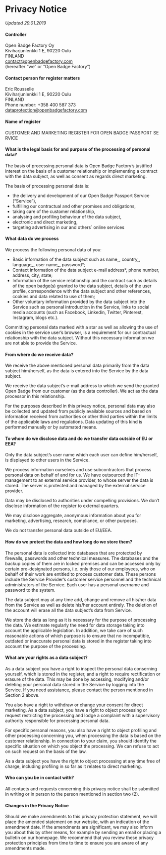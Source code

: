 Privacy Notice
==============

_Updated 29.01.2019_

#### **Controller**

Open Badge Factory Oy  
Kiviharjunlenkki 1 E, 90220 Oulu  
FINLAND  
contact@openbadgefactory.com  
(hereafter “we” or “Open Badge Factory”)

#### **Contact person for register matters**

Eric Rousselle  
Kiviharjunlenkki 1 E, 90220 Oulu  
FINLAND  
Phone number: +358 400 587 373  
dataprotection@openbadgefactory.com

#### **Name of register**

CUSTOMER AND MARKETING REGISTER FOR OPEN BADGE PASSPORT SERVICE

#### **What is the legal basis for and purpose of the processing of personal data?**

The basis of processing personal data is Open Badge Factory’s justified interest on the basis of a customer relationship or implementing a contract with the data subject, as well as consent as regards direct marketing.

The basis of processing personal data is:

*   the delivery and development of our Open Badge Passport Service (“Service”),
*   fulfilling our contractual and other promises and obligations,
*   taking care of the customer relationship,
*   analysing and profiling behaviour of the data subject,
*   electronic and direct marketing,
*   targeting advertising in our and others´ online services

#### **What data do we process**

We process the following personal data of you:

*   Basic information of the data subject such as name_, country_, language_, user name_, password\*;
*   Contact information of the data subject e-mail address\*, phone number, address, city, state;
*   Information of the service relationship and the contract such as details of the open badge(s) granted to the data subject, details of the user profile, correspondence with the data subject and other references, cookies and data related to use of them;
*   Other voluntary information provided by the data subject into the Service such as personal introduction in the Service, links to social media accounts (such as Facebook, Linkedin, Twitter, Pinterest, Instagram, blogs etc.).

Committing personal data marked with a star as well as allowing the use of cookies in the service user’s browser, is a requirement for our contractual relationship with the data subject. Without this necessary information we are not able to provide the Service.

#### **From where do we receive data?**

We receive the above mentioned personal data primarily from the data subject him/herself, as the data is entered into the Service by the data subject.

We receive the data subject’s e-mail address to which we send the granted Open Badge from our customer (as the data controller). We act as the data processor in this relationship.

For the purposes described in this privacy notice, personal data may also be collected and updated from publicly available sources and based on information received from authorities or other third parties within the limits of the applicable laws and regulations. Data updating of this kind is performed manually or by automated means.

#### **To whom do we disclose data and do we transfer data outside of EU or EEA?**

Only the data subject’s user name which each user can define him/herself, is displayed to other users in the Service.

We process information ourselves and use subcontractors that process personal data on behalf of and for us. We have outsourced the IT-management to an external service provider, to whose server the data is stored. The server is protected and managed by the external service provider.

Data may be disclosed to authorities under compelling provisions. We don’t disclose information of the register to external quarters.

We may disclose aggregate, anonymous information about you for marketing, advertising, research, compliance, or other purposes.

We do not transfer personal data outside of EU/EEA.

#### **How do we protect the data and how long do we store them?**

The personal data is collected into databases that are protected by firewalls, passwords and other technical measures. The databases and the backup copies of them are in locked premises and can be accessed only by certain pre-designated persons, i.e. only those of our employees, who on behalf of their work are entitled to process customer data. These persons include the Service Provider’s customer service personnel and the technical administrators of the Service. Each user has a personal username and password to the system.

The data subject may at any time add, change and remove all his/her data from the Service as well as delete his/her account entirely. The deletion of the account will erase all the data subject’s data from Service.

We store the data as long as it is necessary for the purpose of processing the data. We estimate regularly the need for data storage taking into account the applicable legislation. In addition, we take care of such reasonable actions of which purpose is to ensure that no incompatible, outdated or inaccurate personal data is stored in the register taking into account the purpose of the processing.

#### **What are your rights as a data subject?**

As a data subject you have a right to inspect the personal data conserning yourself, which is stored in the register, and a right to require rectification or erasure of the data. This may be done by accessing, modifying and/or deleting your personal data stored in the Service by logging into the Service. If you need assistance, please contact the person mentioned in Section 2 above.

You also have a right to withdraw or change your consent for direct marketing. As a data subject, you have a right to object processing or request restricting the processing and lodge a complaint with a supervisory authority responsible for processing personal data.

For specific personal reasons, you also have a right to object profiling and other processing concerning you, when processing the data is based on the customer relationship. In connection to your claim, you should identify the specific situation on which you object the processing. We can refuse to act on such request on the basis of the law.

As a data subject you have the right to object processing at any time free of charge, including profiling in so far as it relates to direct marketing.

#### **Who can you be in contact with?**

All contacts and requests concerning this privacy notice shall be submitted in writing or in person to the person mentioned in section two (2).

#### **Changes in the Privacy Notice**

Should we make amendments to this privacy protection statement, we will place the amended statement on our website, with an indication of the amendment date. If the amendments are significant, we may also inform you about this by other means, for example by sending an email or placing a bulletin on our homepage. We recommend that you review these privacy protection principles from time to time to ensure you are aware of any amendments made.
